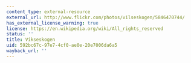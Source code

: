 ```yaml
---
content_type: external-resource
external_url: http://www.flickr.com/photos/vilseskogen/5846470744/
has_external_license_warning: true
license: https://en.wikipedia.org/wiki/All_rights_reserved
status: ''
title: Vikseskogen
uid: 592bc67c-97e7-4cf0-ae0e-20e7006da6a5
wayback_url: ''
---
```

